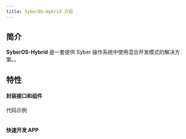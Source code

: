 ```yaml
---
title: SyberOS-Hybrid 介绍
---
```


## 简介

**SyberOS-Hybrid** 是一套提供 Syber 操作系统中使用混合开发模式的解决方案。。

## 特性

#### 封装接口和组件

代码示例

```js
```

#### 快速开发 APP
